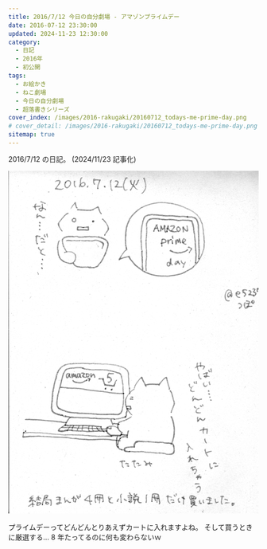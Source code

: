 ```yaml
---
title: 2016/7/12 今日の自分劇場 - アマゾンプライムデー
date: 2016-07-12 23:30:00
updated: 2024-11-23 12:30:00
category:
  - 日記
  - 2016年
  - 初公開
tags:
  - お絵かき
  - ねこ劇場
  - 今日の自分劇場
  - 超落書きシリーズ
cover_index: /images/2016-rakugaki/20160712_todays-me-prime-day.png
# cover_detail: /images/2016-rakugaki/20160712_todays-me-prime-day.png
sitemap: true
---
```


2016/7/12 の日記。 (2024/11/23 記事化)

![](/images/2016-rakugaki/20160712_todays-me-prime-day.png)


プライムデーってどんどんとりあえずカートに入れますよね。
そして買うときに厳選する…
8 年たってるのに何も変わらないｗ
